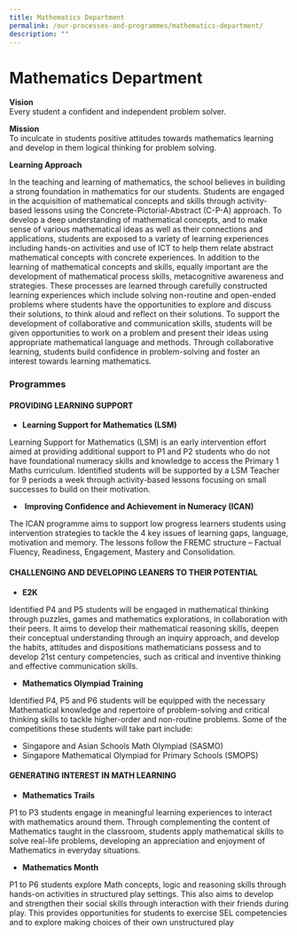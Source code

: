 ```yaml
---
title: Mathematics Department
permalink: /our-processes-and-programmes/mathematics-department/
description: ""
---
```

# **Mathematics Department**



**Vision**   
Every student a confident and independent problem solver.

**Mission**   
To inculcate in students positive attitudes towards mathematics learning and develop in them logical thinking for problem solving.  

**Learning Approach**

In the teaching and learning of mathematics, the school believes in building a strong foundation in mathematics for our students. Students are engaged in the acquisition of mathematical concepts and skills through activity-based lessons using the Concrete-Pictorial-Abstract (C-P-A) approach. To develop a deep understanding of mathematical concepts, and to make sense of various mathematical ideas as well as their connections and applications, students are exposed to a variety of learning experiences including hands-on activities and use of ICT to help them relate abstract mathematical concepts with concrete experiences. In addition to the learning of mathematical concepts and skills, equally important are the development of mathematical process skills, metacognitive awareness and strategies. These processes are learned through carefully constructed learning experiences which include solving non-routine and open-ended problems where students have the opportunities to explore and discuss their solutions, to think aloud and reflect on their solutions. To support the development of collaborative and communication skills, students will be given opportunities to work on a problem and present their ideas using appropriate mathematical language and methods. Through collaborative learning, students build confidence in problem-solving and foster an interest towards learning mathematics.

### Programmes

#### PROVIDING LEARNING SUPPORT

* **Learning Support for Mathematics (LSM)**

Learning Support for Mathematics (LSM) is an early intervention effort aimed at providing additional support to P1 and P2 students who do not have foundational numeracy skills and knowledge to access the Primary 1 Maths curriculum. Identified students will be supported by a LSM Teacher for 9 periods a week through activity-based lessons focusing on small successes to build on their motivation.

*  **Improving Confidence and Achievement in Numeracy (ICAN)**

The ICAN programme aims to support low progress learners students using intervention strategies to tackle the 4 key issues of learning gaps, language, motivation and memory. The lessons follow the FREMC structure – Factual Fluency, Readiness, Engagement, Mastery and Consolidation.

#### CHALLENGING AND DEVELOPING LEANERS TO THEIR POTENTIAL

* **E2K**

Identified P4 and P5 students will be engaged in mathematical thinking through puzzles, games and mathematics explorations, in collaboration with their peers. It aims to develop their mathematical reasoning skills, deepen their conceptual understanding through an inquiry approach, and develop the habits, attitudes and dispositions mathematicians possess and to develop 21st century competencies, such as critical and inventive thinking and effective communication skills.  
  

* **Mathematics Olympiad Training**

Identified P4, P5 and P6 students will be equipped with the necessary Mathematical knowledge and repertoire of problem-solving and critical thinking skills to tackle higher-order and non-routine problems. Some of the competitions these students will take part include:

* Singapore and Asian Schools Math Olympiad (SASMO)
* Singapore Mathematical Olympiad for Primary Schools (SMOPS)

#### GENERATING INTEREST IN MATH LEARNING

* **Mathematics Trails**

P1 to P3 students engage in meaningful learning experiences to interact with mathematics around them. Through complementing the content of Mathematics taught in the classroom, students apply mathematical skills to solve real-life problems, developing an appreciation and enjoyment of Mathematics in everyday situations.  
  

* **Mathematics Month**

P1 to P6 students explore Math concepts, logic and reasoning skills through hands-on activities in structured play settings. This also aims to develop and strengthen their social skills through interaction with their friends during play. This provides opportunities for students to exercise SEL competencies and to explore making choices of their own unstructured play